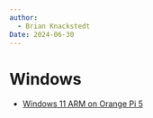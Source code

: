 ```yaml
---
author: 
  - Brian Knackstedt
Date: 2024-06-30
---
```

# Windows

- [Windows 11 ARM on Orange Pi 5](windows11-arm\windows11arm-on-opi5.md)